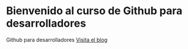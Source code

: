 # Bienvenido al curso de Github para desarrolladores
Github para desarrolladores
[Visita el blog](https://www.google.com)
